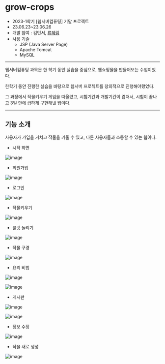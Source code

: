 # grow-crops

* 2023-1학기 [웹서버컴퓨팅] 기말 프로젝트
* 23.06.23~23.06.26
* 개발 참여 : 김민서, [류혜림](https://github.com/LYUHAERIM)
* 사용 기술
  * JSP (Java Server Page)
  * Apache Tomcat
  * MySQL

---
웹서버컴퓨팅 과목은 한 학기 동안 실습을 중심으로, 웹쇼핑몰을 만들어보는 수업이었다.

한학기 동안 진행한 실습을 바탕으로 웹서버 프로젝트를 창의적으로 진행해야했었다.

그 과정에서 작물키우기 게임을 떠올렸고, 시험기간과 개발기간이 겹쳐서, 시험이 끝나고 3일 만에 급하게 구현해낸 웹이다.

---


## 기능 소개

사용자가 가입을 거치고 작물을 키울 수 있고, 다른 사용자들과 소통할 수 있는 웹이다.


* 시작 화면
  
![image](https://github.com/MinseoK1m/grow-crops/assets/138808284/9d809579-144a-458d-b45c-04556454c5ea)

* 회원가입

![image](https://github.com/MinseoK1m/grow-crops/assets/138808284/3acdcd84-1eda-4f1a-ab1b-302b575c41fd)


* 로그인

![image](https://github.com/MinseoK1m/grow-crops/assets/138808284/078aed4a-9a70-4e4c-a2c3-570042a7b2d0)

* 작물키우기

![image](https://github.com/MinseoK1m/grow-crops/assets/138808284/de9208a9-6812-4b8e-a5aa-e8ad94187969)

* 룰렛 돌리기

![image](https://github.com/MinseoK1m/grow-crops/assets/138808284/d66e29b3-b353-4306-9c4e-9841b5e71c79)

* 작물 구경

![image](https://github.com/MinseoK1m/grow-crops/assets/138808284/677474c5-fe34-4840-942a-c64905fa67f9)

* 요리 비법

![image](https://github.com/MinseoK1m/grow-crops/assets/138808284/58883489-46c6-4f13-a436-3aabd94d4098)

![image](https://github.com/MinseoK1m/grow-crops/assets/138808284/38a81683-29a3-4280-92e7-c9c193407ade)

* 게시판

![image](https://github.com/MinseoK1m/grow-crops/assets/138808284/726128e1-8b4e-4a5c-a8a2-d4d29ef1a863)

![image](https://github.com/MinseoK1m/grow-crops/assets/138808284/ff05f507-ac5f-43a4-9dc7-60822df8919a)


* 정보 수정

![image](https://github.com/MinseoK1m/grow-crops/assets/138808284/be9d655f-a7b0-42d8-b935-e7e3536944fe)

* 작물 새로 생성

![image](https://github.com/MinseoK1m/grow-crops/assets/138808284/effa917f-feda-4ff4-83d2-6734076541f3)


